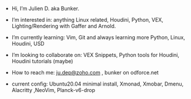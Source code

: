 - Hi, I’m Julien D. aka Bunker.
- I’m interested in: anything Linux related, Houdini, Python, VEX, Lighting/Rendering with Gaffer and Arnold.
- I’m currently learning: Vim, Git and always learning more Python, Linux, Houdini, USD
- I’m looking to collaborate on: VEX Snippets, Python tools for Houdini, Houdini tutorials (maybe)
- How to reach me: ju.dep@zoho.com , bunker on odforce.net

- current config: Ubuntu20.04 minimal install, Xmonad, Xmobar, Dmenu, Alacritty ,NeoVim, Planck-v6-drop
<!---
jdvfx/jdvfx is a ✨ special ✨ repository because its `README.md` (this file) appears on your GitHub profile.
You can click the Preview link to take a look at your changes.
--->
